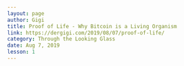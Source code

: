 ```yaml
---
layout: page
author: Gigi
title: Proof of Life - Why Bitcoin is a Living Organism
link: https://dergigi.com/2019/08/07/proof-of-life/
category: Through the Looking Glass
date: Aug 7, 2019
lesson: 1
---
```


